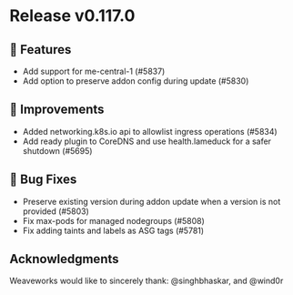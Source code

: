 # Release v0.117.0

## :rocket: Features

- Add support for me-central-1 (#5837)
- Add option to preserve addon config during update (#5830)

## :dart: Improvements

- Added networking.k8s.io api to allowlist ingress operations (#5834)
- Add ready plugin to CoreDNS and use health.lameduck for a safer shutdown (#5695)

## :bug: Bug Fixes

- Preserve existing version during addon update when a version is not provided (#5803)
- Fix max-pods for managed nodegroups (#5808)
- Fix adding taints and labels as ASG tags (#5781)

## Acknowledgments
Weaveworks would like to sincerely thank:
@singhbhaskar, and @wind0r
